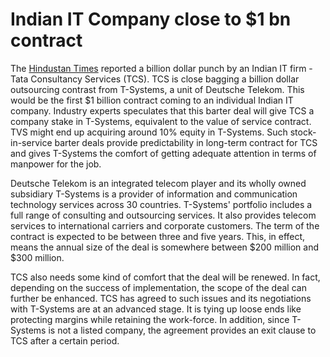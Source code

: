 # Indian IT Company close to $1 bn contract

The <a href="http://hindustantimes.in/">Hindustan Times</a> reported a billion dollar punch by an Indian IT firm - Tata Consultancy Services (TCS). TCS is close bagging a billion dollar outsourcing contrast from T-Systems, a unit of Deutsche Telekom. This would be the first $1 billion contract coming to an individual Indian IT company. Industry experts speculates that this barter deal will give TCS a company stake in T-Systems, equivalent to the value of service contract. TVS might end up acquiring around 10% equity in T-Systems. Such stock-in-service barter deals provide predictability in long-term contract for TCS and gives T-Systems the comfort of getting adequate attention in terms of manpower for the job.

Deutsche Telekom is an integrated telecom player and its wholly owned subsidiary T-Systems is a provider of information and communication technology services across 30 countries. T-Systems' portfolio includes a full range of consulting and outsourcing services. It also provides telecom services to international carriers and corporate customers. The term of the contract is expected to be between three and five years. This, in effect, means the annual size of the deal is somewhere between $200 million and $300 million.

TCS also needs some kind of comfort that the deal will be renewed. In fact, depending on the success of implementation, the scope of the deal can further be enhanced. TCS has agreed to such issues and its negotiations with T-Systems are at an advanced stage. It is tying up loose ends like protecting margins while retaining the work-force. In addition, since T-Systems is not a listed company, the agreement provides an exit clause to TCS after a certain period.
